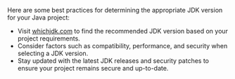 Here are some best practices for determining the appropriate JDK version for your Java project:

- Visit [whichjdk.com](https://whichjdk.com/) to find the recommended JDK version based on your project requirements.
- Consider factors such as compatibility, performance, and security when selecting a JDK version.
- Stay updated with the latest JDK releases and security patches to ensure your project remains secure and up-to-date.
